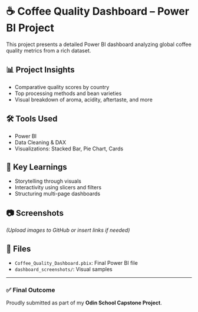 # ☕ Coffee Quality Dashboard – Power BI Project

This project presents a detailed Power BI dashboard analyzing global coffee quality metrics from a rich dataset.

## 📊 Project Insights
- Comparative quality scores by country
- Top processing methods and bean varieties
- Visual breakdown of aroma, acidity, aftertaste, and more

## 🛠️ Tools Used
- Power BI
- Data Cleaning & DAX
- Visualizations: Stacked Bar, Pie Chart, Cards

## 🧠 Key Learnings
- Storytelling through visuals
- Interactivity using slicers and filters
- Structuring multi-page dashboards

## 📷 Screenshots
_(Upload images to GitHub or insert links if needed)_

## 📁 Files
- `Coffee_Quality_Dashboard.pbix`: Final Power BI file
- `dashboard_screenshots/`: Visual samples

---

### ✅ Final Outcome
Proudly submitted as part of my **Odin School Capstone Project**.


